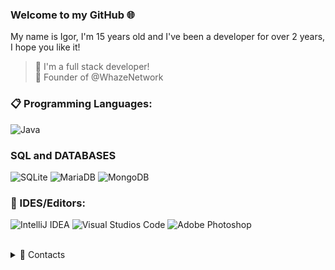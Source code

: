 ### Welcome to my GitHub 🌐

My name is Igor, I'm 15 years old and I've been a developer for over 2 years, I hope you like it!

> 🔭 I'm a full stack developer! <br/>
> 💼 Founder of @WhazeNetwork

### 📋 Programming Languages:
   ![Java](https://img.shields.io/badge/Java-ED8B00?style=for-the-badge&logo=openjdk&logoColor=white)

### SQL and DATABASES

  ![SQLite](https://img.shields.io/badge/SQLite-07405E?style=for-the-badge&logo=sqlite&logoColor=white)
  ![MariaDB](https://img.shields.io/badge/MariaDB-lightgrey?labelColor=003545&logo=MariaDB&style=for-the-badge&logoColor=white)
  ![MongoDB](https://img.shields.io/badge/MongoDB-4EA94B?style=for-the-badge&logo=mongodb&logoColor=white)
### 📄 IDES/Editors:

  ![IntelliJ IDEA](https://img.shields.io/badge/IntelliJ_IDEA-000000.svg?style=for-the-badge&logo=intellij-idea&logoColor=white)
  ![Visual Studios Code](https://img.shields.io/badge/Visual_Studio_Code-0078D4?style=for-the-badge&logo=visual%20studio%20code&logoColor=white)
  ![Adobe Photoshop](https://img.shields.io/badge/Adobe%20Photoshop-31A8FF?style=for-the-badge&logo=Adobe%20Photoshop&logoColor=black)

<br/>
<details>
  <summary>💬 Contacts</summary>
   </br> <img align="left" alt="Discord" target="blank" width="20px" src="https://raw.githubusercontent.com/anuraghazra/anuraghazra/master/assets/discord-round.svg"
   <string>Cadinho</string>
</details> 
